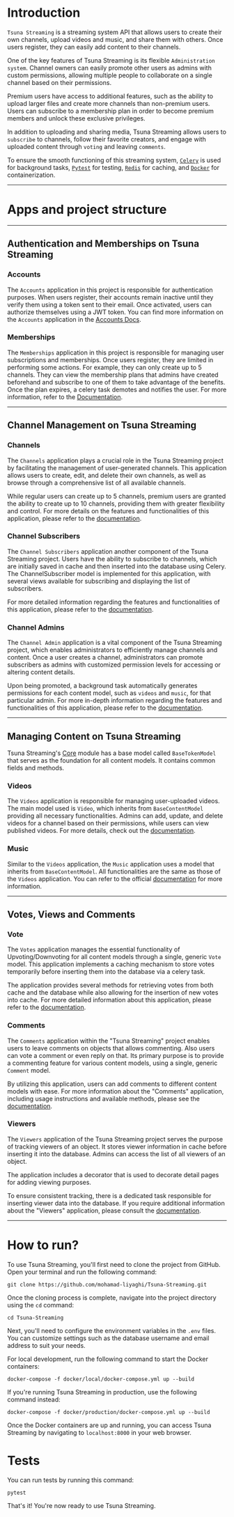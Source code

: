 # Introduction

`Tsuna Streaming` is a streaming system API that allows users to create their own channels, upload videos and music, and share them with others. Once users register, they can easily add content to their channels.

One of the key features of Tsuna Streaming is its flexible `Administration system`. Channel owners can easily promote other users as admins with custom permissions, allowing multiple people to collaborate on a single channel based on their permissions.

Premium users have access to additional features, such as the ability to upload larger files and create more channels than non-premium users. Users can subscribe to a membership plan in order to become premium members and unlock these exclusive privileges.

In addition to uploading and sharing media, Tsuna Streaming allows users to `subscribe` to channels, follow their favorite creators, and engage with uploaded content through `voting` and leaving `comments`.


To ensure the smooth functioning of this streaming system, <a href="docs.celeryq.dev">`Celery`</a> is used for background tasks, <a href="http://pytest.org/">`Pytest`</a> for testing, <a href="redis.io/">`Redis`</a> for caching, and <a href="docker.com/">`Docker`</a> for containerization.


<hr>

# Apps and project structure
<hr>

## Authentication and Memberships on Tsuna Streaming

### Accounts
The `Accounts` application in this project is responsible for authentication purposes. When users register, their accounts remain inactive until they verify them using a token sent to their email. Once activated, users can authorize themselves using a JWT token. You can find more information on the `Accounts` application in the <a href="https://github.com/mohamad-liyaghi/Tsuna-Streaming/blob/main/docs/apps/accounts.md">Accounts Docs</a>.<br>

### Memberships
The `Memberships` application in this project is responsible for managing user subscriptions and memberships. Once users register, they are limited in performing some actions. For example, they can only create up to 5 channels. They can view the membership plans that admins have created beforehand and subscribe to one of them to take advantage of the benefits. Once the plan expires, a celery task demotes and notifies the user. For more information, refer to the <a href='https://github.com/mohamad-liyaghi/Tsuna-Streaming/blob/main/docs/apps/memberships.md'>Documentation</a>.

<hr>

## Channel Management on Tsuna Streaming

### Channels
The `Channels` application plays a crucial role in the Tsuna Streaming project by facilitating the management of user-generated channels. This application allows users to create, edit, and delete their own channels, as well as browse through a comprehensive list of all available channels. 

While regular users can create up to 5 channels, premium users are granted the ability to create up to 10 channels, providing them with greater flexibility and control. For more details on the features and functionalities of this application, please refer to the <a href="https://github.com/mohamad-liyaghi/Tsuna-Streaming/blob/main/docs/apps/channels.md">documentation</a>.

### Channel Subscribers
The `Channel Subscribers` application another component of the Tsuna Streaming project. Users have the ability to subscribe to channels, which are initially saved in cache and then inserted into the database using Celery. The ChannelSubscriber model is implemented for this application, with several views available for subscribing and displaying the list of subscribers.

For more detailed information regarding the features and functionalities of this application, please refer to the <a href='https://github.com/mohamad-liyaghi/Tsuna-Streaming/blob/main/docs/apps/channel_subscribers.md'>documentation</a>.

### Channel Admins
The `Channel Admin` application is a vital component of the Tsuna Streaming project, which enables administrators to efficiently manage channels and content. Once a user creates a channel, administrators can promote subscribers as admins with customized permission levels for accessing or altering content details.

Upon being promoted, a background task automatically generates permissions for each content model, such as `videos` and `music`, for that particular admin. For more in-depth information regarding the features and functionalities of this application, please refer to the <a href='https://github.com/mohamad-liyaghi/Tsuna-Streaming/blob/main/docs/apps/channel_admins.md'>documentation</a>.

<hr>

## Managing Content on Tsuna Streaming

Tsuna Streaming's <a href='https://github.com/mohamad-liyaghi/Tsuna-Streaming/blob/main/docs/apps/core.md'>Core</a> module has a base model called `BaseTokenModel` that serves as the foundation for all content models. It contains common fields and methods.

### Videos
The `Videos` application is responsible for managing user-uploaded videos. The main model used is `Video`, which inherits from `BaseContentModel` providing all necessary functionalities. Admins can add, update, and delete videos for a channel based on their permissions, while users can view published videos. For more details, check out the <a href='https://github.com/mohamad-liyaghi/Tsuna-Streaming/blob/main/docs/apps/videos.md'>documentation</a>.

### Music
Similar to the `Videos` application, the `Music` application uses a model that inherits from `BaseContentModel`. All functionalities are the same as those of the `Videos` application. You can refer to the official <a href='https://github.com/mohamad-liyaghi/Tsuna-Streaming/blob/main/docs/apps/musics.md'>documentation</a>  for more information.

<hr>


## Votes, Views and Comments

### Vote
The `Votes` application manages the essential functionality of Upvoting/Downvoting for all content models through a single, generic `Vote` model. This application implements a caching mechanism to store votes temporarily before inserting them into the database via a celery task.

The application provides several methods for retrieving votes from both cache and the database while also allowing for the insertion of new votes into cache. For more detailed information about this application, please refer to the <a href='https://github.com/mohamad-liyaghi/Tsuna-Streaming/blob/main/docs/apps/votes.md'>documentation</a>.

### Comments
The `Comments` application within the "Tsuna Streaming" project enables users to leave comments on objects that allows commenting. Also users can vote a comment or even reply on that. Its primary purpose is to provide a commenting feature for various content models, using a single, generic `Comment` model.

By utilizing this application, users can add comments to different content models with ease. For more information about the "Comments" application, including usage instructions and available methods, please see the <a href='https://github.com/mohamad-liyaghi/Tsuna-Streaming/blob/main/docs/apps/comments.md'>documentation</a>.

### Viewers
The `Viewers` application of the Tsuna Streaming project serves the purpose of tracking viewers of an object. It stores viewer information in cache before inserting it into the database. Admins can access the list of all viewers of an object.

The application includes a decorator that is used to decorate detail pages for adding viewing purposes.

To ensure consistent tracking, there is a dedicated task responsible for inserting viewer data into the database. If you require additional information about the "Viewers" application, please consult the <a href='https://github.com/mohamad-liyaghi/Tsuna-Streaming/blob/main/docs/apps/viewers.md'>documentation</a>.


<hr>

# How to run?
To use Tsuna Streaming, you'll first need to clone the project from GitHub. Open your terminal and run the following command:

```
git clone https://github.com/mohamad-liyaghi/Tsuna-Streaming.git
```

Once the cloning process is complete, navigate into the project directory using the `cd` command:

```
cd Tsuna-Streaming
```

Next, you'll need to configure the environment variables in the `.env` files. You can customize settings such as the database username and email address to suit your needs.

For local development, run the following command to start the Docker containers:

```
docker-compose -f docker/local/docker-compose.yml up --build
```

If you're running Tsuna Streaming in production, use the following command instead:

```
docker-compose -f docker/production/docker-compose.yml up --build
```

Once the Docker containers are up and running, you can access Tsuna Streaming by navigating to `localhost:8000` in your web browser. 

# Tests
You can run tests by running this command:

```
pytest
```

That's it! You're now ready to use Tsuna Streaming.
